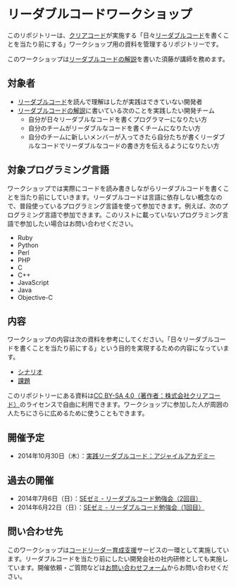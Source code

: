 # リーダブルコードワークショップ

このリポジトリーは、[クリアコード](http://www.clear-code.com/)が実施する「日々[リーダブルコード](http://www.amazon.co.jp/dp/4873115655)を書くことを当たり前にする」ワークショップ用の資料を管理するリポジトリーです。

このワークショップは[リーダブルコードの解説](http://www.clear-code.com/blog/2012/6/11.html)を書いた須藤が講師を務めます。

## 対象者

  * [リーダブルコード](http://www.amazon.co.jp/dp/4873115655)を読んで理解はしたが実践はできていない開発者
  * [リーダブルコードの解説](http://www.clear-code.com/blog/2012/6/11.html)に書いている次のことを実践したい開発チーム
    * 自分が日々リーダブルなコードを書くプログラマーになりたい方
    * 自分のチームがリーダブルなコードを書くチームになりたい方
    * 自分のチームに新しいメンバーが入ってきたら自分たちが書くリーダブルなコードでリーダブルなコードの書き方を伝えるようになりたい方

## 対象プログラミング言語

ワークショップでは実際にコードを読み書きしながらリーダブルコードを書くことを当たり前にしていきます。リーダブルコードは言語に依存しない概念なので、普段使っているプログラミング言語を使って参加できます。例えば、次のプログラミング言語で参加できます。このリストに載っていないプログラミング言語で参加したい場合はお問い合わせください。

  * Ruby
  * Python
  * Perl
  * PHP
  * C
  * C++
  * JavaScript
  * Java
  * Objective-C

## 内容

ワークショップの内容は次の資料を参考にしてください。「日々リーダブルコードを書くことを当たり前にする」という目的を実現するための内容になっています。

  * [シナリオ](scenario.md)
  * [課題](task.md)

このリポジトリーにある資料は[CC BY-SA 4.0（著作者：株式会社クリアコード）](LICENSE)のライセンスで自由に利用できます。ワークショップに参加した人が周囲の人たちにさらに広めるために使うこともできます。

## 開催予定

  * 2014年10月30日（木）：[実践リーダブルコード：アジャイルアカデミー](http://event.shoeisha.jp/aa/20141030/)

## 過去の開催

  * 2014年7月6日（日）：[SEゼミ - リーダブルコード勉強会（2回目）](http://www.clear-code.com/blog/2014/7/7.html)
  * 2014年6月22日（日）：[SEゼミ - リーダブルコード勉強会（1回目）](http://www.clear-code.com/blog/2014/6/23.html)

## 問い合わせ先

このワークショップは[コードリーダー育成支援](http://www.clear-code.com/services/code-reader/)サービスの一環として実施しています。リーダブルコードを当たり前にしたい開発会社の社内研修としても実施しています。開催依頼・ご質問などは[お問い合わせフォーム](http://www.clear-code.com/contact/?type=code-reader)からお問い合わせください。
